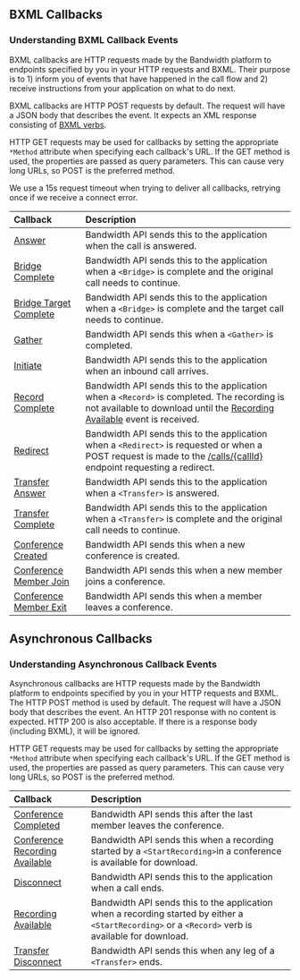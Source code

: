 ## BXML Callbacks

###  Understanding BXML Callback Events
BXML callbacks are HTTP requests made by the Bandwidth platform to endpoints specified by you in your HTTP requests and BXML.  Their purpose
is to 1) inform you of events that have happened in the call flow and 2) receive instructions from your
application on what to do next.

BXML callbacks are HTTP POST requests by default.  The request will have a JSON body that describes the event.  It
expects an XML response consisting of [BXML verbs](../../about.md).

HTTP GET requests may be used for callbacks by setting the appropriate `*Method` attribute when specifying each
callback's URL.  If the GET method is used, the properties are passed as query parameters.  This can cause very long
URLs, so POST is the preferred method.

We use a 15s request timeout when trying to deliver all callbacks, retrying once if we receive a connect error.

| Callback                                          | Description                                                                                                                                                                                                  |
|:--------------------------------------------------|:-------------------------------------------------------------------------------------------------------------------------------------------------------------------------------------------------------------|
| [Answer](answer.md)                               | Bandwidth API sends this to the application when the call is answered.                                                                                                                                       |
| [Bridge Complete](bridgeComplete.md)              | Bandwidth API sends this to the application when a `<Bridge>` is complete and the original call needs to continue.                                                                                           |
| [Bridge Target Complete](bridgeTargetComplete.md) | Bandwidth API sends this to the application when a `<Bridge>` is complete and the target call needs to continue.                                                                                             |
| [Gather](gather.md)                               | Bandwidth API sends this when a `<Gather>` is completed.                                                                                                                                                     |
| [Initiate](initiate.md)                           | Bandwidth API sends this to the application when an inbound call arrives.                                                                                                                                    |
| [Record Complete](recordComplete.md)              | Bandwidth API sends this to the application when a `<Record>` is completed. The recording is not available to download until the [Recording Available](recordingAvailable.md) event is received.             |
| [Redirect](redirect.md)                           | Bandwidth API sends this to the application when a `<Redirect>` is requested or when a POST request is made to the [/calls/{callId}](../../methods/calls/postCallsCallId.md) endpoint requesting a redirect. |
| [Transfer Answer](transferAnswer.md)              | Bandwidth API sends this to the application when a `<Transfer>` is answered.                                                                                                                                 |
| [Transfer Complete](transferComplete.md)          | Bandwidth API sends this to the application when a `<Transfer>` is complete and the original call needs to continue.                                                                                         |
| [Conference Created](conferenceCreated.md)        | Bandwidth API sends this when a new conference is created.                                                                                                                                                   |
| [Conference Member Join](conferenceMemberJoin.md) | Bandwidth API sends this when a new member joins a conference.                                                                                                                                               |
| [Conference Member Exit](conferenceMemberExit.md) | Bandwidth API sends this when a member leaves a conference.                                                                                                                                                  |

## Asynchronous Callbacks

###  Understanding Asynchronous Callback Events
Asynchronous callbacks are HTTP requests made by the Bandwidth platform to endpoints specified by you in your HTTP requests and
BXML.  The HTTP POST method is used by default.  The request will have a JSON body that describes the event.  An
HTTP 201 response with no content is expected.  HTTP 200 is also acceptable. If there is a response body (including BXML), it will be ignored.

HTTP GET requests may be used for callbacks by setting the appropriate `*Method` attribute when specifying each
callback's URL.  If the GET method is used, the properties are passed as query parameters.  This can cause very long
URLs, so POST is the preferred method.

| Callback                                       | Description                                                                                                                                         |
|:-----------------------------------------------|:----------------------------------------------------------------------------------------------------------------------------------------------------|
| [Conference Completed](conferenceCompleted.md) | Bandwidth API sends this after the last member leaves the conference.                                                                               |
| [Conference Recording Available](bxml/callbacks/conferenceRecordingAvailable.md) | Bandwidth API sends this when a recording started by a `<StartRecording>`in a conference is available for download. |
| [Disconnect](disconnect.md)                    | Bandwidth API sends this to the application when a call ends.                                                                                       |
| [Recording Available](recordingAvailable.md)   | Bandwidth API sends this to the application when a recording started by either a `<StartRecording>` or a `<Record>` verb is available for download. |
| [Transfer Disconnect](transferDisconnect.md)   | Bandwidth API sends this when any leg of a `<Transfer>` ends.                                                                                       |
